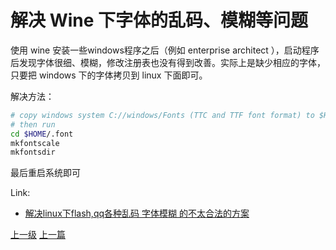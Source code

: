 # 解决 Wine 下字体的乱码、模糊等问题

使用 wine 安装一些windows程序之后（例如 enterprise architect ），启动程序后发现字体很细、模糊，修改注册表也没有得到改善。实际上是缺少相应的字体，只要把 windows 下的字体拷贝到 linux 下面即可。

解决方法：
```sh
# copy windows system C://windows/Fonts (TTC and TTF font format) to $HOME/.font
# then run
cd $HOME/.font
mkfontscale
mkfontsdir
```

最后重启系统即可


Link:
* [解决linux下flash,qq各种乱码 字体模糊 的不太合法的方案](https://blog.csdn.net/xcwenn/article/details/20701411)

[上一级](README.md)
[上一篇](su_diff_su-.md)
